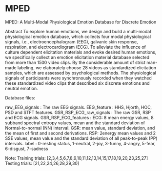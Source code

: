 # MPED
MPED: A Multi-Modal Physiological Emotion Database for Discrete Emotion

Abstract
To explore human emotions, we design and build a multi-modal physiological emotion database, which collects four modal physiological signals, i.e., electroencephalogram (EEG), galvanic skin response, respiration, and electrocardiogram (ECG). To alleviate the influence of culture dependent elicitation materials and evoke desired human emotions, we specifically collect an emotion elicitation material database selected from more than 1500 video clips. By the considerable amount of strict man-made labeling, we elaborately choose 28 videos as standardized elicitation samples, which are assessed by psychological methods. The physiological signals of participants were synchronously recorded when they watched these standardized video clips that described six discrete emotions and neutral emotion.

Database files:

raw_EEG_signals : The raw EEG signals.
EEG_feature : HHS, Hjorth, HOC, PSD and STFT features.
GSR_RSP_ECG_raw_signals : The raw GSR, RSP and ECG signals.
GSR_RSP_ECG_features : 
ECG: 8 mean energy values, 8 subband spectral entropy values, mean and the standard deviation of Normal-to-normal (NN) interval.
GSR: mean value, standard deviation, and the mean of first and second derivations.
RSP:  2energy mean values and 2 SSE values, mean value and the standard deviation of all peak-to-peak (PP) intervals.
label : 0-resting status, 1-neutral, 2-joy, 3-funny, 4-angry, 5-fear, 6-disgust, 7-sadness

Note:
Training trials: [2,3,4,5,6,7,8,9,10,11,12,13,14,15,17,18,19,20,23,25,27]
Testing trials: [21,22,24,26,28,29,30]
